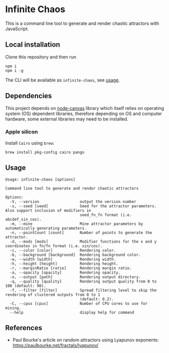 # Infinite Chaos

This is a command line tool to generate and render chaotic attractors with JavaScript.

## Local installation

Clone this repository and then run

```
npm i
npm i -g
```

The CLI will be available as `infinite-chaos`, see [usage](#usage).

## Dependencies

This project depends on [node-canvas](https://www.npmjs.com/package/canvas) library which itself relies on operating system (OS) dependent libraries, therefore depending on OS and computer hardware, some external libraries may need to be installed.

### Apple silicon

Install `Cairo` using `brew`:
```
brew install pkg-config cairo pango
```

## Usage

```
Usage: infinite-chaos [options]

Command line tool to generate and render chaotic attractors

Options:
  -V, --version                  output the version number
  -s, --seed [seed]              Seed for the attractor parameters. Also support inclusion of modifiers in
                                 seed_fn_fn format (i.e. abcdef_sin_cos).
  -m, --mine                     Mine attractor parameters by automatically generating parameters.
  -n, --pointCount [count]       Number of points to generate the attractor.
  -d, --mods [mods]              Modifier functions for the x and y coordinates in fn/fn format (i.e. sin/cos).
  -c, --color [color]            Rendering color.
  -b, --background [background]  Rendering background color.
  -w, --width [width]            Rendering width.
  -h, --height [height]          Rendering height.
  -r, --marginRatio [ratio]      Rendering margin ratio.
  -a, --opacity [opacity]        Rendering opacity.
  -o, --output [path]            Rendering output directory.
  -q, --quality [quality]        Rendering output quality from 0 to 100 (default: 90).
  -f, --filter [filter]          Spread filtering level to skip the rendering of clustered outputs from 0 to 1
                                 (default: 0.2).
  -C, --cpus [cpus]              Number of CPU cores to use for mining.
  --help                         display help for command
```

## References

- Paul Bourke's article on random attractors using Lyapunov exponents: https://paulbourke.net/fractals/lyapunov/
